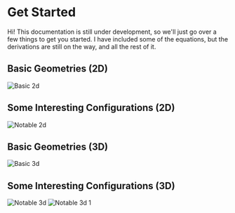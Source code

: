 # Get Started

Hi! 
This documentation is still under development, so we'll just go over a few things to get you started. I have included some of the equations, but the derivations are still on the way, and all the rest of it.

## Basic Geometries (2D)

![Basic 2d](./docs/tutorials/img/superellipse.png)

## Some Interesting Configurations (2D)
![Notable 2d](./docs/tutorials/img/superellipse2.png)

## Basic Geometries (3D)

![Basic 3d](./docs/tutorials/img/superellipsoid1.png)

## Some Interesting Configurations (3D)
![Notable 3d](./docs/tutorials/img/superellipsoid2.png)
![Notable 3d 1](./docs/tutorials/img/superellipsoid3.png)
 